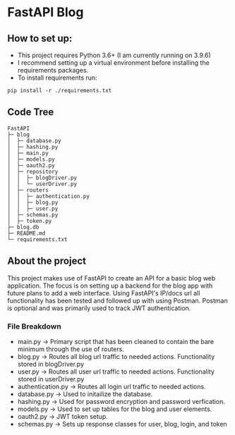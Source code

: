 # FastAPI Blog


## How to set up:
- This project requires Python 3.6+ (I am currently running on 3.9.6)
- I recommend setting up a virtual environment before installing the requirements packages.
- To install requirements run:
```
pip install -r ./requirements.txt
```

## Code Tree
```
FastAPI
├─ blog
│  ├─ database.py
│  ├─ hashing.py
│  ├─ main.py
│  ├─ models.py
│  ├─ oauth2.py
│  ├─ repository
│  │  ├─ blogDriver.py
│  │  └─ userDriver.py
│  ├─ routers
│  │  ├─ authentication.py
│  │  ├─ blog.py
│  │  ├─ user.py
│  ├─ schemas.py
│  ├─ token.py
├─ blog.db
├─ README.md
└─ requirements.txt
```

## About the project
This project makes use of FastAPI to create an API for a basic blog web application. The focus is on setting up a backend for the blog app with future plans to add a web interface. Using FastAPI's IP/docs url all functionality has been tested and followed up with using Postman. Postman is optional and was primarily used to track JWT authentication. 

### File Breakdown
- main.py -> Primary script that has been cleaned to contain the bare minimum through the use of routers. 
- blog.py -> Routes all blog url traffic to needed actions. Functionality stored in blogDriver.py
- user.py -> Routes all user url traffic to needed actions. Functionality stored in userDriver.py
- authentication.py -> Routes all login url traffic to needed actions.
- database.py -> Used to initailize the database.
- hashing.py -> Used for password encryption and password verfication. 
- models.py -> Used to set up tables for the blog and user elements.
- oauth2.py -> JWT token setup. 
- schemas.py -> Sets up response classes for user, blog, login, and token

